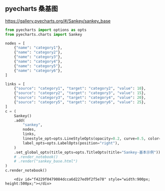 ## pyecharts 桑基图 

https://gallery.pyecharts.org/#/Sankey/sankey_base


```python
from pyecharts import options as opts
from pyecharts.charts import Sankey

nodes = [
    {"name": "category1"},
    {"name": "category2"},
    {"name": "category3"},
    {"name": "category4"},
    {"name": "category5"},
    {"name": "category6"},
]

links = [
    {"source": "category1", "target": "category2", "value": 10},
    {"source": "category2", "target": "category3", "value": 15},
    {"source": "category3", "target": "category4", "value": 20},
    {"source": "category5", "target": "category6", "value": 25},
]
c = (
    Sankey()
    .add(
        "sankey",
        nodes,
        links,
        linestyle_opt=opts.LineStyleOpts(opacity=0.2, curve=0.5, color="source"),
        label_opts=opts.LabelOpts(position="right"),
    )
    .set_global_opts(title_opts=opts.TitleOpts(title="Sankey-基本示例"))
    # .render_notebook()
    # .render("sankey_base.html")
)
c.render_notebook()

```





<script>
    require.config({
        paths: {
            'echarts':'https://assets.pyecharts.org/assets/echarts.min'
        }
    });
</script>

        <div id="f4229f0479084dcca6d227ed9f2f5e78" style="width:900px; height:500px;"></div>

<script>
        require(['echarts'], function(echarts) {
                var chart_f4229f0479084dcca6d227ed9f2f5e78 = echarts.init(
                    document.getElementById('f4229f0479084dcca6d227ed9f2f5e78'), 'white', {renderer: 'canvas'});
                var option_f4229f0479084dcca6d227ed9f2f5e78 = {
    "animation": true,
    "animationThreshold": 2000,
    "animationDuration": 1000,
    "animationEasing": "cubicOut",
    "animationDelay": 0,
    "animationDurationUpdate": 300,
    "animationEasingUpdate": "cubicOut",
    "animationDelayUpdate": 0,
    "color": [
        "#c23531",
        "#2f4554",
        "#61a0a8",
        "#d48265",
        "#749f83",
        "#ca8622",
        "#bda29a",
        "#6e7074",
        "#546570",
        "#c4ccd3",
        "#f05b72",
        "#ef5b9c",
        "#f47920",
        "#905a3d",
        "#fab27b",
        "#2a5caa",
        "#444693",
        "#726930",
        "#b2d235",
        "#6d8346",
        "#ac6767",
        "#1d953f",
        "#6950a1",
        "#918597"
    ],
    "series": [
        {
            "type": "sankey",
            "name": "sankey",
            "data": [
                {
                    "name": "category1"
                },
                {
                    "name": "category2"
                },
                {
                    "name": "category3"
                },
                {
                    "name": "category4"
                },
                {
                    "name": "category5"
                },
                {
                    "name": "category6"
                }
            ],
            "links": [
                {
                    "source": "category1",
                    "target": "category2",
                    "value": 10
                },
                {
                    "source": "category2",
                    "target": "category3",
                    "value": 15
                },
                {
                    "source": "category3",
                    "target": "category4",
                    "value": 20
                },
                {
                    "source": "category5",
                    "target": "category6",
                    "value": 25
                }
            ],
            "left": "5%",
            "top": "5%",
            "right": "20%",
            "bottom": "5%",
            "nodeWidth": 20,
            "nodeGap": 8,
            "nodeAlign": "justify",
            "layoutIteration": 32,
            "orient": "horizontal",
            "draggable": true,
            "focusNodeAdjacency": false,
            "label": {
                "show": true,
                "position": "right",
                "margin": 8
            },
            "lineStyle": {
                "show": true,
                "width": 1,
                "opacity": 0.2,
                "curveness": 0.5,
                "type": "solid",
                "color": "source"
            }
        }
    ],
    "legend": [
        {
            "data": [
                "sankey"
            ],
            "selected": {
                "sankey": true
            },
            "show": true,
            "padding": 5,
            "itemGap": 10,
            "itemWidth": 25,
            "itemHeight": 14
        }
    ],
    "tooltip": {
        "show": true,
        "trigger": "item",
        "triggerOn": "mousemove|click",
        "axisPointer": {
            "type": "line"
        },
        "showContent": true,
        "alwaysShowContent": false,
        "showDelay": 0,
        "hideDelay": 100,
        "textStyle": {
            "fontSize": 14
        },
        "borderWidth": 0,
        "padding": 5
    },
    "title": [
        {
            "text": "Sankey-\u57fa\u672c\u793a\u4f8b",
            "padding": 5,
            "itemGap": 10
        }
    ]
};
                chart_f4229f0479084dcca6d227ed9f2f5e78.setOption(option_f4229f0479084dcca6d227ed9f2f5e78);
        });
    </script>



